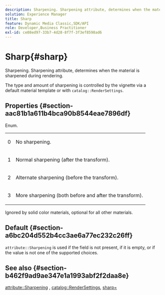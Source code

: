 ```yaml
---
description: Sharpening. Sharpening attribute, determines when the material is sharpened during rendering.
solution: Experience Manager
title: Sharp
feature: Dynamic Media Classic,SDK/API
role: Developer,Business Practitioner
exl-id: ce08ed97-33b7-4d28-8f7f-3f3ef8598ad6
---
```

# Sharp{#sharp}

Sharpening. Sharpening attribute, determines when the material is sharpened during rendering.

The type and amount of sharpening is controlled by the vignette via a default material template or with `catalog::RenderSettings`.

## Properties {#section-aac81b1a611b4bca90b8544eae7896df}

Enum.

<table id="simpletable_D52B41A39E4E4E54A06821B9D689DB30"> 
 <tr class="strow"> 
  <td class="stentry"> <p>0 </p></td> 
  <td class="stentry"> <p>No sharpening. </p></td> 
 </tr> 
 <tr class="strow"> 
  <td class="stentry"> <p>1 </p></td> 
  <td class="stentry"> <p>Normal sharpening (after the transform). </p></td> 
 </tr> 
 <tr class="strow"> 
  <td class="stentry"> <p>2 </p></td> 
  <td class="stentry"> <p>Alternate sharpening (before the transform). </p></td> 
 </tr> 
 <tr class="strow"> 
  <td class="stentry"> <p>3 </p></td> 
  <td class="stentry"> <p>More sharpening (both before and after the transform). </p></td> 
 </tr> 
</table>

Ignored by solid color materials, optional for all other materials.

## Default {#section-a6bc204d552b4cc3ae6a77ec232c26ff}

`attribute::Sharpening` is used if the field is not present, if it is empty, or if the value is not one of the supported choices.

## See also {#section-b462f9ad9ae347e1a1993abf2f2daa8e}

[attribute::Sharpening](../../../../../ir-api/material-cat/image-rendering-api-ref/c-ir-material-catalog/c-ir-attributes-reference/r-ir-cat-sharp.md#reference-c706450cf95347f98f86c696f9167297) , [catalog::RenderSettings](../../../../../ir-api/material-cat/image-rendering-api-ref/c-ir-material-catalog/c-ir-attributes-reference/r-ir-rendersettings.md#reference-f3ae5e18095d40b2a8edef957dd82fbd), [sharp=](../../../../../ir-api/http-protocol/image-rendering-api-ref/c-ir-http-protocol-ref/c-ir-http-protocol-command-reference/r-ir-http-sharp.md#reference-acdd87f6b5de4e3a85e5d3c03022a35a)

